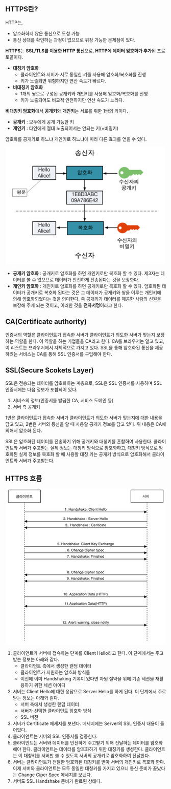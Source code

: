 ## HTTPS란?

HTTP는,

- 암호화하지 않은 통신으로 도청 가능
- 통신 상대를 확인하는 과정이 없으므로 위장 가능한 문제점이 있다.

**HTTPS**는 **SSL/TLS를 이용한 HTTP 통신**으로, **HTTP에 데이터 암호화가 추가**된 프로토콜이다. 

- **대칭키 암호화**
    - 클라이언트와 서버가 서로 동일한 키를 사용해 암호화/복호화를 진행
    - 키가 노출되면 위험하지만 연산 속도가 빠르다.
- **비대칭키 암호화**
    - 1개의 쌍으로 구성된 공개키와 개인키를 사용해 암호화/복호화를 진행
    - 키가 노출되어도 비교적 안전하지만 연산 속도가 느리다.

**비대칭키 암호화**에서 **공개키**와 **개인키**는 서로를 위한 1쌍의 키이다.

- **공개키** : 모두에게 공개 가능한 키
- **개인키** : 타인에게 절대 노출되어서는 안되는 키(=비밀키)

암호화를 공개키로 하느냐 개인키로 하느냐에 따라 다른 효과를 얻을 수 있다.

![img](https://github.com/dilmah0203/TIL/blob/main/Image/Asymmetric%20key%20encryption.PNG)

- **공개키 암호화** : 공개키로 암호화를 하면 개인키로만 복호화 할 수 있다. 제3자는 데이터를 볼 수 없으므로 데이터가 안전하게 전송된다는 것을 보장한다.
- **개인키 암호화** : 개인키로 암호화를 하면 공개키로만 복호화 할 수 있다. 암호화된 데이터가 공개키로 복호화 된다는 것은 그 데이터가 공개키와 쌍을 이루는 개인키에 의해 암호화되었다는 것을 의미한다. 즉 공개키가 데이터를 제공한 사람의 신원을 보장해 주게 되는 것이고, 이러한 것을 **전자서명**이라고 한다.

## CA(Certificate authority)

인증서의 역할은 클라이언트가 접속한 서버가 클라이언트가 의도한 서버가 맞는지 보장하는 역할을 한다. 이 역할을 하는 기업들을 CA라고 한다. CA를 브라우저는 알고 있고, 이 리스트는 브라우저에서 자체적으로 가지고 있다. SSL을 통해 암호화된 통신을 제공하려는 서비스는 CA를 통해 SSL 인증서를 구입해야 한다.

## SSL(Secure Scokets Layer)

SSL은 전송되는 데이터를 암호화하는 계층으로, SSL은 SSL 인증서를 사용하며 SSL 인증서에는 다음 정보가 포함되어 있다.

1. 서비스의 정보(인증서를 발급한 CA, 서비스 도메인 등)
2. 서버 측 공개키

1번은 클라이언트가 접속한 서버가 클라이언트가 의도한 서버가 맞는지에 대한 내용을 담고 있고, 2번은 서버와 통신을 할 때 사용할 공개키 정보를 담고 있다. 위 내용은 CA에 의해서 암호화 된다.

SSL은 암호화된 데이터를 전송하기 위해 공개키와 대칭키를 혼합하여 사용한다. 클라이언트와 서버가 주고받는 실제 정보는 대칭키 방식으로 암호화하고, 대칭키 방식으로 암호화된 실제 정보를 복호화 할 때 사용할 대칭 키는 공개키 방식으로 암호화해서 클라이언트와 서버가 주고받는다.

## HTTPS 흐름

![img2](https://github.com/dilmah0203/TIL/blob/main/Image/HTTPS%20Flow.PNG)

1. 클라이언트가 서버에 접속하는 단계를 Client Hello라고 한다. 이 단계에서는 주고받는 정보는 아래와 같다.
    - 클라이언트 측에서 생성한 랜덤 데이터
    - 클라이언트가 지원하는 암호화 방식들
    - 이전에 이미 Handshaking 기록이 있다면 자원 절약을 위해 기존 세션을 재활용하기 위한 세션 아이디
2. 서버는 Client Hello에 대한 응답으로 Server Hello를 하게 된다. 이 단계에서 주로 받는 정보는 아래와 같다. 
    - 서버 측에서 생성한 랜덤 데이터
    - 서버가 선택한 클라이언트 암호화 방식 
    - SSL 버전
3. 서버가 Certificate 메세지를 보낸다. 메세지에는 Server의 SSL 인증서 내용이 들어있다.
4. 클라이언트는 서버의 SSL 인증서를 검증한다.
5. 클라이언트는 서버와 데이터를 안전하게 주고받기 위해 전달하는 데이터를 암호화해야 한다. 클라이언트는 데이터를 암호화하기 위한 대칭키를 생성한다. 클라이언트는 이 대칭키를 서버만 볼 수 있도록 서버의 공개키로 암호화하여 전달한다.
6. 서버는 클라이언트가 전달한 암호화된 대칭키를 받아 서버의 개인키로 복호화 한다. 이제 서버와 클라이언트는 모두 동일한 대칭키를 가지고 있으니 통신 준비가 끝났다는 Change Ciper Spec 메세지를 보낸다. 
7. 서버도 SSL Handshake 준비가 완료된 상태다.
